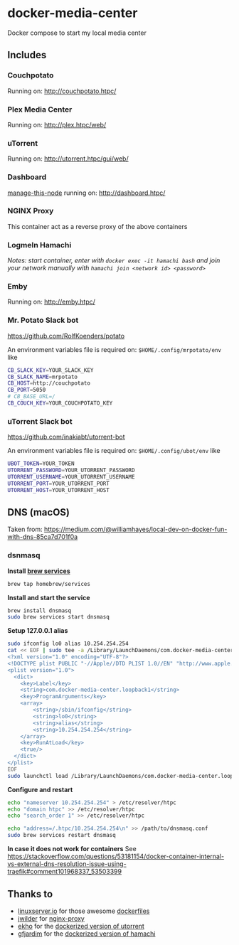 # docker-media-center
Docker compose to start my local media center

## Includes

### Couchpotato
Running on: http://couchpotato.htpc/

### Plex Media Center
Running on: http://plex.htpc/web/

### uTorrent
Running on: http://utorrent.htpc/gui/web/

### Dashboard
[manage-this-node](https://github.com/onedr0p/manage-this-node) running on: http://dashboard.htpc/

### NGINX Proxy
This container act as a reverse proxy of the above containers

### LogmeIn Hamachi
*Notes: start container, enter with `docker exec -it hamachi bash` and join your network manually with `hamachi join <network id> <password>`*

### Emby
Running on: http://emby.htpc/

### Mr. Potato Slack bot
https://github.com/RolfKoenders/potato

An environment variables file is required on: `$HOME/.config/mrpotato/env` like
```bash
CB_SLACK_KEY=YOUR_SLACK_KEY
CB_SLACK_NAME=mrpotato
CB_HOST=http://couchpotato
CB_PORT=5050
# CB_BASE_URL=/
CB_COUCH_KEY=YOUR_COUCHPOTATO_KEY
```

### uTorrent Slack bot
https://github.com/inakiabt/utorrent-bot

An environment variables file is required on: `$HOME/.config/ubot/env` like
```bash
UBOT_TOKEN=YOUR_TOKEN
UTORRENT_PASSWORD=YOUR_UTORRENT_PASSWORD
UTORRENT_USERNAME=YOUR_UTORRENT_USERNAME
UTORRENT_PORT=YOUR_UTORRENT_PORT
UTORRENT_HOST=YOUR_UTORRENT_HOST
```

## DNS (macOS)
Taken from: https://medium.com/@williamhayes/local-dev-on-docker-fun-with-dns-85ca7d701f0a
### dsnmasq
**Install [brew services](https://github.com/Homebrew/homebrew-services)**
```bash
brew tap homebrew/services
```
**Install and start the service**
```bash
brew install dnsmasq
sudo brew services start dnsmasq
```
**Setup 127.0.0.1 alias**
```bash
sudo ifconfig lo0 alias 10.254.254.254
cat << EOF | sudo tee -a /Library/LaunchDaemons/com.docker-media-center.loopback1.plist
<?xml version="1.0" encoding="UTF-8"?>
<!DOCTYPE plist PUBLIC "-//Apple//DTD PLIST 1.0//EN" "http://www.apple.com/DTDs/PropertyList-1.0.dtd">
<plist version="1.0">
  <dict>
    <key>Label</key>
    <string>com.docker-media-center.loopback1</string>
    <key>ProgramArguments</key>
    <array>
        <string>/sbin/ifconfig</string>
        <string>lo0</string>
        <string>alias</string>
        <string>10.254.254.254</string>
    </array>
    <key>RunAtLoad</key>
    <true/>
  </dict>
</plist>
EOF
sudo launchctl load /Library/LaunchDaemons/com.docker-media-center.loopback1.plist
```

**Configure and restart**
```bash
echo "nameserver 10.254.254.254" > /etc/resolver/htpc
echo "domain htpc" >> /etc/resolver/htpc
echo "search_order 1" >> /etc/resolver/htpc

echo "address=/.htpc/10.254.254.254\n" >> /path/to/dnsmasq.conf
sudo brew services restart dnsmasq
```

**In case it does not work for containers**
See https://stackoverflow.com/questions/53181154/docker-container-internal-vs-external-dns-resolution-issue-using-traefik#comment101968337_53503399

## Thanks to

- [linuxserver.io](https://www.linuxserver.io/) for those awesome [dockerfiles](http://tools.linuxserver.io/dockers)
- [jwilder](https://github.com/jwilder) for [nginx-proxy](https://github.com/jwilder/nginx-proxy)
- [ekho](https://github.com/ekho) for the [dockerized version of utorrent](https://github.com/ekho/dockerized-tools)
- [gfjardim](https://github.com/gfjardim) for the [dockerized version of hamachi](https://github.com/gfjardim/docker-containers)
